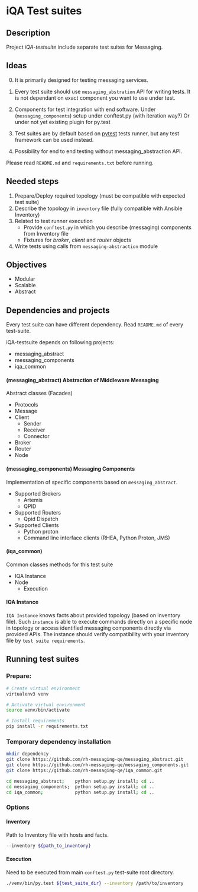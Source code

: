 # iQA Test suites

## Description

Project *iQA-testsuite* include separate test suites for Messaging.

## Ideas

0) It is primarily designed for testing messaging services.

1) Every test suite should use `messaging_abstration` API for writing tests.
It is not dependant on exact component you want to use under test.

2) Components for test integration with end software.
Under (`messaging_components`) setup under conftest.py (with iteration way?)
Or under not yet existing plugin for py.test

3) Test suites are by default based on [pytest](https://docs.pytest.org/en/latest/) tests runner,
 but any test framework can be used instead.

4) Possibility for end to end testing without messaging_abstraction API.

Please read `README.md` and `requirements.txt` before running.

## Needed steps

1. Prepare/Deploy required topology (must be compatible with expected test suite)
2. Describe the topology in `inventory` file (fully compatible with Ansible Inventory)
3. Related to test runner execution
    - Provide `conftest.py` in which you describe (messaging) components from Inventory file
    - Fixtures for *broker*, *client* and *router* objects
4. Write tests using calls from `messaging-abstraction` module

## Objectives

- Modular
- Scalable
- Abstract

## Dependencies and projects

Every test suite can have different dependency. Read `README.md` of every test-suite.

iQA-testsuite depends on following projects:
- messaging_abstract
- messaging_components
- iqa_common
   
#### (messaging_abstract) Abstraction of Middleware Messaging

Abstract classes (Facades)

- Protocols
- Message
- Client 
    - Sender
    - Receiver
    - Connector
- Broker
- Router
- Node

#### (messaging_components) Messaging Components

Implementation of specific components based on `messaging_abstract`.

- Supported Brokers 
    - Artemis
    - QPID
- Supported Routers
    - Qpid Dispatch
- Supported Clients
    - Python proton
    - Command line interface clients (RHEA, Python Proton, JMS)

#### (iqa_common)

Common classes methods for this test suite

- IQA Instance
- Node
    - Execution

#### IQA Instance

`IQA Instance` knows facts about provided topology (based on inventory file). 
Such `instance` is able to execute commands directly on a specific node in topology
or access identified messaging components directly via provided APIs.
The instance should verify compatibility with your inventory file by `test suite requirements`.

## Running test suites

### Prepare:

```bash
# Create virtual environment
virtualenv3 venv

# Activate virtual environment 
source venv/bin/activate

# Install requirements
pip install -r requirements.txt
```

### Temporary dependency installation

```bash
mkdir dependency
git clone https://github.com/rh-messaging-qe/messaging_abstract.git
git clone https://github.com/rh-messaging-qe/messaging_components.git
git clone https://github.com/rh-messaging-qe/iqa_common.git

cd messaging_abstract;    python setup.py install; cd ..
cd messaging_components;  python setup.py install; cd ..
cd iqa_common;            python setup.py install; cd ..
```

### Options

#### Inventory

Path to Inventory file with hosts and facts.

```bash
--inventory ${path_to_inventory}
```

#### Execution

Need to be executed from main `conftest.py` test-suite root directory.

```bash
./venv/bin/py.test ${test_suite_dir} --inventory /path/to/inventory
```
